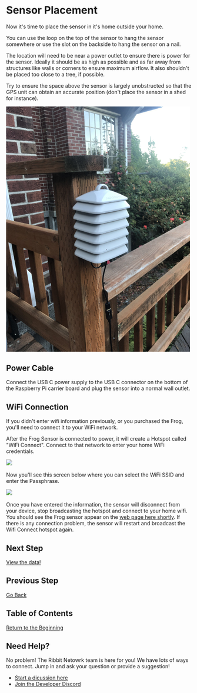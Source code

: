 # Sensor Placement

Now it's time to place the sensor in it's home outside your home.

You can use the loop on the top of the sensor to hang the sensor somewhere or use the slot on the backside to hang the sensor on a nail.

The location will need to be near a power outlet to ensure there is power for the sensor. Ideally it should be as high as possible and as far away from structures like walls or corners to ensure maximum airflow. It also shouldn't be placed too close to a tree, if possible.

Try to ensure the space above the sensor is largely unobstructed so that the GPS unit can obtain an accurate position (don't place the sensor in a shed for instance).

<img src="images/sensor_placement.jpg" width="500">

## Power Cable
Connect the USB C power supply to the USB C connector on the bottom of the Raspberry Pi carrier board and plug the sensor into a normal wall outlet.

## WiFi Connection

If you didn't enter wifi information previously, or you purchased the Frog, you'll need to connect it to your WiFi network.

After the Frog Sensor is connected to power, it will create a Hotspot called "WiFi Connect". Connect to that network to enter your home WiFi credentials.

<img src="https://user-images.githubusercontent.com/2559382/132726575-3b223221-369a-4b77-a6eb-4cfcf5464836.PNG" width="500">

Now you'll see this screen below where you can select the WiFi SSID and enter the Passphrase.

<img src="https://user-images.githubusercontent.com/2559382/132726695-275c0557-6907-45ca-b88f-dedde213ec59.PNG" width="500">

Once you have entered the information, the sensor will disconnect from your device, stop broadcasting the hotspot and connect to your home wifi. You should see the Frog sensor appear on the [web page here shortly](https://ribbit-network.herokuapp.com/). If there is any connection problem, the sensor will restart and broadcast the Wifi Connect hotspot again.

## Next Step
[View the data!](7-done.md)

## Previous Step
[Go Back](5-software.md)

## Table of Contents
[Return to the Beginning](0-start-here.md)

## Need Help?
No problem! The Ribbit Netowrk team is here for you! We have lots of ways to connect. Jump in and ask your question or provide a suggestion!
* [Start a dicussion here](https://github.com/Ribbit-Network/ribbit-network-frog-sensor/discussions/new)
* [Join the Developer Discord](https://discord.gg/vq8PkDb2TC)
